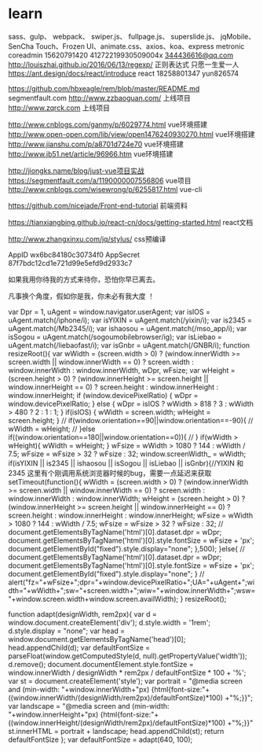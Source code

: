 # learn

sass、gulp、 webpack、 swiper.js、 fullpage.js、 superslide.js、 jqMobile、 SenCha Touch、Frozen UI、animate.css、axios、koa、express
metronic
coreadmin
15620791420
41272219930509004x
344436616@qq.com
http://louiszhai.github.io/2016/06/13/regexp/ 正则表达式
只愿一生爱一人
https://ant.design/docs/react/introduce  react
18258801347
yun826574

https://github.com/hbxeagle/rem/blob/master/README.md
segmentfault.com
http://www.zzbaoguan.com/  上线项目
http://www.zqrck.com 上线项目

http://www.cnblogs.com/ganmy/p/6029774.html  vue环境搭建
http://www.open-open.com/lib/view/open1476240930270.html  vue环境搭建
http://www.jianshu.com/p/a8701d724e70 vue环境搭建
http://www.jb51.net/article/96966.htm vue环境搭建

http://jiongks.name/blog/just-vue项目实战
https://segmentfault.com/a/1190000007556806  vue项目
http://www.cnblogs.com/wisewrong/p/6255817.html    vue-cli

https://github.com/nicejade/Front-end-tutorial 前端资料

https://tianxiangbing.github.io/react-cn/docs/getting-started.html     react文档

http://www.zhangxinxu.com/jq/stylus/  css预编译

AppID       wx6bc84180c30734f0
AppSecret   87f7bdc12cd1e721d99e5efd9d2933c7




如果我用你待我的方式来待你，恐怕你早已离去。

凡事换个角度，假如你是我，你未必有我大度 ！


  var Dpr = 1, uAgent = window.navigator.userAgent;
        var isIOS = uAgent.match(/iphone/i);
        var isYIXIN = uAgent.match(/yixin/i);
        var is2345 = uAgent.match(/Mb2345/i);
        var ishaosou = uAgent.match(/mso_app/i);
        var isSogou = uAgent.match(/sogoumobilebrowser/ig);
        var isLiebao = uAgent.match(/liebaofast/i);
        var isGnbr = uAgent.match(/GNBR/i);
        function resizeRoot(){
            var wWidth = (screen.width > 0) ? (window.innerWidth >= screen.width || window.innerWidth == 0) ? screen.width : window.innerWidth : window.innerWidth, wDpr, wFsize;
            var wHeight = (screen.height > 0) ? (window.innerHeight >= screen.height || window.innerHeight == 0) ? screen.height : window.innerHeight : window.innerHeight;
            if (window.devicePixelRatio) {
                wDpr = window.devicePixelRatio;
            } else {
                wDpr = isIOS ? wWidth > 818 ? 3 : wWidth > 480 ? 2 : 1 : 1;
            }
            if(isIOS) {
                wWidth = screen.width;
                wHeight = screen.height;
            }
            // if(window.orientation==90||window.orientation==-90){
            //     wWidth = wHeight;
            // }else if((window.orientation==180||window.orientation==0)){
            // }
            if(wWidth > wHeight){
                wWidth = wHeight;
            }
            wFsize = wWidth > 1080 ? 144 : wWidth / 7.5;
            wFsize = wFsize > 32 ? wFsize : 32;
            window.screenWidth_ = wWidth;
            if(isYIXIN || is2345 || ishaosou || isSogou || isLiebao || isGnbr){//YIXIN 和 2345 这里有个刚调用系统浏览器时候的bug，需要一点延迟来获取
                setTimeout(function(){
                    wWidth = (screen.width > 0) ? (window.innerWidth >= screen.width || window.innerWidth == 0) ? screen.width : window.innerWidth : window.innerWidth;
                    wHeight = (screen.height > 0) ? (window.innerHeight >= screen.height || window.innerHeight == 0) ? screen.height : window.innerHeight : window.innerHeight;
                    wFsize = wWidth > 1080 ? 144 : wWidth / 7.5;
                    wFsize = wFsize > 32 ? wFsize : 32;
                    // document.getElementsByTagName('html')[0].dataset.dpr = wDpr;
                    document.getElementsByTagName('html')[0].style.fontSize = wFsize + 'px';
                    document.getElementById("fixed").style.display="none";
                },500);
            }else{
                // document.getElementsByTagName('html')[0].dataset.dpr = wDpr;
                document.getElementsByTagName('html')[0].style.fontSize = wFsize + 'px';
                document.getElementById("fixed").style.display="none";
            }
            // alert("fz="+wFsize+";dpr="+window.devicePixelRatio+";UA="+uAgent+";width="+wWidth+";sw="+screen.width+";wiw="+window.innerWidth+";wsw="+window.screen.width+window.screen.availWidth);
        }
        resizeRoot();








function adapt(designWidth, rem2px){
  var d = window.document.createElement('div');
  d.style.width = '1rem';
  d.style.display = "none";
  var head = window.document.getElementsByTagName('head')[0];
  head.appendChild(d);
  var defaultFontSize = parseFloat(window.getComputedStyle(d, null).getPropertyValue('width'));
  d.remove();
  document.documentElement.style.fontSize = window.innerWidth / designWidth * rem2px / defaultFontSize * 100 + '%';
  var st = document.createElement('style');
  var portrait = "@media screen and (min-width: "+window.innerWidth+"px) {html{font-size:"+ ((window.innerWidth/(designWidth/rem2px)/defaultFontSize)*100) +"%;}}";
  var landscape = "@media screen and (min-width: "+window.innerHeight+"px) {html{font-size:"+ ((window.innerHeight/(designWidth/rem2px)/defaultFontSize)*100) +"%;}}"
  st.innerHTML = portrait + landscape;
  head.appendChild(st);
  return defaultFontSize
};
var defaultFontSize = adapt(640, 100);
